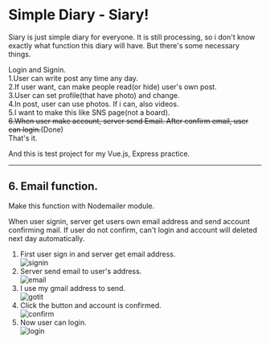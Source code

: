 # Simple Diary - Siary!
Siary is just simple diary for everyone. It is still processing, so i don't know exactly what function this diary will have. But there's some necessary things.  

Login and Signin.  
1.User can write post any time any day.  
2.If user want, can make people read(or hide) user's own post.  
3.User can set profile(that have photo) and change.  
4.In post, user can use photos. If i can, also videos.  
5.I want to make this like SNS page(not a board).  
~~6.When user make account, server send Email. After confirm email, user can login.~~(Done)  
That's it.  

And this is test project for my Vue.js, Express practice.  

-------------------------------
## 6. Email function.  

Make this function with Nodemailer module.  

When user signin, server get users own email address and send account confirming mail. If user do not confirm, can't login and account will deleted next day automatically.  

1. First user sign in and server get email address.  
![signin](https://postfiles.pstatic.net/MjAxODAzMDNfMTAz/MDAxNTIwMDg3MDUzNjE0.iYeSddxtoGA9HXCBHPODoUJUNnfraPyewOi4-bvWTtwg.SWOlTKGH0VgOcz-b5N-4g42hlhiCJB07Ue6Wpfc7Tucg.PNG.ninanung/%EC%8A%A4%ED%81%AC%EB%A6%B0%EC%83%B7_2018-03-03_23.21.07.png?type=w773)  
2. Server send email to user's address.  
![email](https://postfiles.pstatic.net/MjAxODAzMDNfMTU5/MDAxNTIwMDg3MDUzNTIz.cip0L-kQ6jF0YonaIlsUQvyIv_HTjXYGMLVVYAMgJx4g.1FjZgZB-zixBAwkZDahKvHlR_SFbWuboDGqQBN41hVwg.PNG.ninanung/%EC%8A%A4%ED%81%AC%EB%A6%B0%EC%83%B7_2018-03-03_23.21.23.png?type=w773)  
3. I use my gmail address to send.  
![gotit](https://postfiles.pstatic.net/MjAxODAzMDNfMTYg/MDAxNTIwMDg3MDUzNTQw.5ExqTjxkkHMoCNM9K5XEy60x-SRa0DDrT0TvpT3heL4g.wF-xuaO2JYWY27qlJPSpwGs-ta04JU-z3Guuu_PzbXgg.PNG.ninanung/%EC%8A%A4%ED%81%AC%EB%A6%B0%EC%83%B7_2018-03-03_23.21.56.png?type=w773)  
4. Click the button and account is confirmed.  
![confirm](https://postfiles.pstatic.net/MjAxODAzMDNfOTAg/MDAxNTIwMDg3MDUzNjg0.Df1-IsYFPNDGonEjsGN9gBPElcCXPbAivB4c4apKBp0g.6iYwfHY1Rc4u4NyNwr2jG38NdDYIpc0-SplSJ2HYYt8g.PNG.ninanung/%EC%8A%A4%ED%81%AC%EB%A6%B0%EC%83%B7_2018-03-03_23.22.25.png?type=w773)  
5. Now user can login.  
![login](https://postfiles.pstatic.net/MjAxODAzMDNfMTU5/MDAxNTIwMDg3MDUzNTU4.DxrqBEItOYPARmnQxA21e3TwPEdLjUb_vGh4R7ZbzJ8g.B-RhF1pXNg4dtJ4KdhZXyYu29H7QQfQHf3fPi4cI6fog.PNG.ninanung/%EC%8A%A4%ED%81%AC%EB%A6%B0%EC%83%B7_2018-03-03_23.22.58.png?type=w773)  
